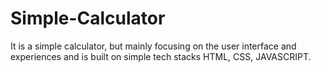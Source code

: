 # Simple-Calculator

It is a simple calculator, but mainly focusing on the user interface and experiences and is built on simple tech stacks HTML, CSS, JAVASCRIPT.
